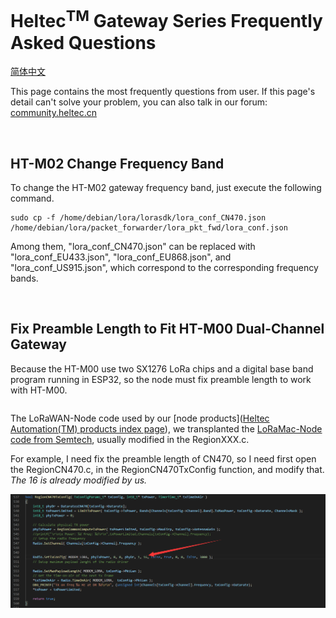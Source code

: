 # Heltec<sup>TM</sup> Gateway Series Frequently Asked Questions
[简体中文](https://heltec-automation.readthedocs.io/zh_CN/latest/gateway/frequently_asked_questions.html)

This page contains the most frequently questions from user. If this page's detail can't solve your problem, you can also talk in our forum: [community.heltec.cn](http://community.heltec.cn/)

&nbsp;

## HT-M02 Change Frequency Band

To change the HT-M02 gateway frequency band, just execute the following command.

```shell
sudo cp -f /home/debian/lora/lorasdk/lora_conf_CN470.json /home/debian/lora/packet_forwarder/lora_pkt_fwd/lora_conf.json
```

Among them, "lora_conf_CN470.json" can be replaced with "lora_conf_EU433.json", "lora_conf_EU868.json", and "lora_conf_US915.json", which correspond to the corresponding frequency bands.

&nbsp;

## Fix Preamble Length to Fit HT-M00 Dual-Channel Gateway

Because the HT-M00 use two SX1276 LoRa chips and a digital base band program running in ESP32, so the node must fix preamble length to work with HT-M00.

```Tip::  The preamble length modified node can still work normally with the gateway using SX1301/2/8

```

The LoRaWAN-Node code used by our [node products]([Heltec Automation(TM) products index page](https://docs.heltec.cn/#/en/products/lora/lora_node/heltec_lora_node_list?id=heltec-lora-node-products-difference-table)), we transplanted the [LoRaMac-Node code from Semtech](https://github.com/Lora-net/LoRaMac-node), usually modified in the RegionXXX.c.

For example, I need fix the preamble length of CN470, so I need first open the RegionCN470.c, in the RegionCN470TxConfig function, and modify that. *The 16 is already modified by us.*

![](img/frequently_asked_questions/01.png)